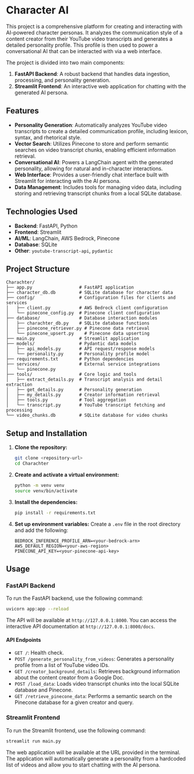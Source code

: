 # Character AI

This project is a comprehensive platform for creating and interacting with AI-powered character personas. It analyzes the communication style of a content creator from their YouTube video transcripts and generates a detailed personality profile. This profile is then used to power a conversational AI that can be interacted with via a web interface.

The project is divided into two main components:

1.  **FastAPI Backend**: A robust backend that handles data ingestion, processing, and personality generation.
2.  **Streamlit Frontend**: An interactive web application for chatting with the generated AI persona.

## Features

- **Personality Generation**: Automatically analyzes YouTube video transcripts to create a detailed communication profile, including lexicon, syntax, and rhetorical style.
- **Vector Search**: Utilizes Pinecone to store and perform semantic searches on video transcript chunks, enabling efficient information retrieval.
- **Conversational AI**: Powers a LangChain agent with the generated personality, allowing for natural and in-character interactions.
- **Web Interface**: Provides a user-friendly chat interface built with Streamlit for interacting with the AI persona.
- **Data Management**: Includes tools for managing video data, including storing and retrieving transcript chunks from a local SQLite database.

## Technologies Used

- **Backend**: FastAPI, Python
- **Frontend**: Streamlit
- **AI/ML**: LangChain, AWS Bedrock, Pinecone
- **Database**: SQLite
- **Other**: `youtube-transcript-api`, `pydantic`

## Project Structure

```
Charachter/
├── app.py                  # FastAPI application
├── character_db.db         # SQLite database for character data
├── config/                 # Configuration files for clients and services
│   ├── client.py           # AWS Bedrock client configuration
│   └── pinecone_config.py  # Pinecone client configuration
├── database/               # Database interaction modules
│   ├── charachter_db.py    # SQLite database functions
│   ├── pinecone_retriever.py # Pinecone data retrieval
│   └── pinecone_upsert.py    # Pinecone data upserting
├── main.py                 # Streamlit application
├── models/                 # Pydantic data models
│   ├── api_models.py       # API request/response models
│   └── personality.py      # Personality profile model
├── requirements.txt        # Python dependencies
├── services/               # External service integrations
│   └── pinecone.py
├── tools/                  # Core logic and tools
│   ├── extract_details.py  # Transcript analysis and detail extraction
│   ├── get_details.py      # Personality generation
│   ├── my_details.py       # Creator information retrieval
│   ├── tools.py            # Tool aggregation
│   └── transcript.py       # YouTube transcript fetching and processing
└── video_chunks.db         # SQLite database for video chunks
```

## Setup and Installation

1.  **Clone the repository:**
    ```bash
    git clone <repository-url>
    cd Charachter
    ```

2.  **Create and activate a virtual environment:**
    ```bash
    python -m venv venv
    source venv/bin/activate
    ```

3.  **Install the dependencies:**
    ```bash
    pip install -r requirements.txt
    ```

4.  **Set up environment variables:**
    Create a `.env` file in the root directory and add the following:
    ```
    BEDROCK_INFERENCE_PROFILE_ARN=<your-bedrock-arn>
    AWS_DEFAULT_REGION=<your-aws-region>
    PINECONE_API_KEY=<your-pinecone-api-key>
    ```

## Usage

### FastAPI Backend

To run the FastAPI backend, use the following command:

```bash
uvicorn app:app --reload
```

The API will be available at `http://127.0.0.1:8000`. You can access the interactive API documentation at `http://127.0.0.1:8000/docs`.

#### API Endpoints

- `GET /`: Health check.
- `POST /generate_personality_from_videos`: Generates a personality profile from a list of YouTube video IDs.
- `GET /creator_background_details`: Retrieves background information about the content creator from a Google Doc.
- `POST /load_data`: Loads video transcript chunks into the local SQLite database and Pinecone.
- `GET /retrieve_pinecone_data`: Performs a semantic search on the Pinecone database for a given creator and query.

### Streamlit Frontend

To run the Streamlit frontend, use the following command:

```bash
streamlit run main.py
```

The web application will be available at the URL provided in the terminal. The application will automatically generate a personality from a hardcoded list of videos and allow you to start chatting with the AI persona. 